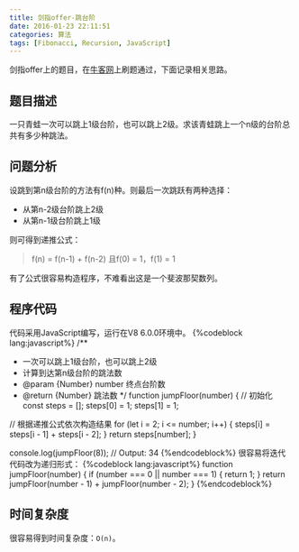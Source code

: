 ```yaml
---
title: 剑指offer-跳台阶
date: 2016-01-23 22:11:51
categories: 算法
tags: [Fibonacci, Recursion, JavaScript]
---
```

剑指offer上的题目，在[牛客网](https://www.nowcoder.com/)上刷题通过，下面记录相关思路。

## 题目描述
一只青蛙一次可以跳上1级台阶，也可以跳上2级。求该青蛙跳上一个n级的台阶总共有多少种跳法。

## 问题分析
设跳到第n级台阶的方法有f(n)种。则最后一次跳跃有两种选择：
- 从第n-2级台阶跳上2级
- 从第n-1级台阶跳上1级

则可得到递推公式：
> f(n) = f(n-1) + f(n-2)
> 且f(0) = 1，f(1) = 1

有了公式很容易构造程序，不难看出这是一个斐波那契数列。
<!--more-->
## 程序代码
代码采用JavaScript编写，运行在V8 6.0.0环境中。
{%codeblock lang:javascript%}
/**
 * 一次可以跳上1级台阶，也可以跳上2级
 * 计算到达第n级台阶的跳法数
 * @param  {Number} number 终点台阶数
 * @return {Number}        跳法数
 */
function jumpFloor(number) {
  // 初始化
  const steps = [];
  steps[0] = 1;
  steps[1] = 1;

  // 根据递推公式依次构造结果
  for (let i = 2; i <= number; i++) {
    steps[i] = steps[i - 1] + steps[i - 2];
  }
  return steps[number];
}

console.log(jumpFloor(8));  // Output: 34
{%endcodeblock%}
很容易将迭代代码改为递归形式：
{%codeblock lang:javascript%}
function jumpFloor(number) {
  if (number === 0 || number === 1) {
    return 1;
  }
  return jumpFloor(number - 1) + jumpFloor(number - 2);
}
{%endcodeblock%}

## 时间复杂度
很容易得到时间复杂度：`O(n)`。